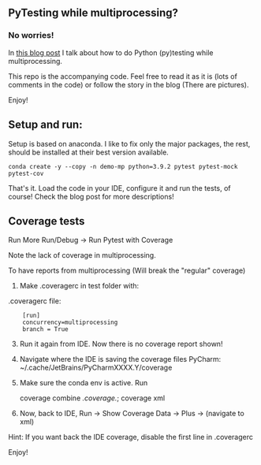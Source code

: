 ## PyTesting while multiprocessing?
### No worries!

In [this blog post](https://www.visoft.ro/computer-programming/testing-while-multiprocessing/1610/) I talk about how to 
do Python (py)testing while multiprocessing.

This repo is the accompanying code. Feel free to read it as it is (lots of comments in the code) or follow the story
in the blog (There are pictures).

Enjoy!

## Setup and run:

Setup is based on anaconda. I like to fix only the major packages, the rest, should be installed at their best version available.

    conda create -y --copy -n demo-mp python=3.9.2 pytest pytest-mock pytest-cov

That's it. Load the code in your IDE, configure it and run the tests, of course! Check the blog post for more descriptions!

## Coverage tests

Run More Run/Debug -> Run Pytest with Coverage

Note the lack of coverage in multiprocessing.

To have reports from multiprocessing (Will break the "regular" coverage)

1) Make .coveragerc in test folder with:
 
.coveragerc file:

        [run]
        concurrency=multiprocessing
        branch = True

3) Run it again from IDE. Now there is no coverage report shown!

4) Navigate where the IDE is saving the coverage files PyCharm: ~/.cache/JetBrains/PyCharmXXXX.Y/coverage

5) Make sure the conda env is active. Run 

    coverage combine *.coverage.*; coverage xml

6) Now, back to IDE, Run -> Show Coverage Data -> Plus -> (navigate to xml)

Hint: If you want back the IDE coverage, disable the first line in .coveragerc

Enjoy!